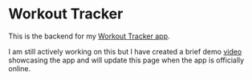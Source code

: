 # Workout Tracker
This is the backend for my [Workout Tracker app](https://github.com/ScottDenton/workout-tracker-front-end).


I am still actively working on this but I have created a brief demo [video](https://vimeo.com/334182434) showcasing the app and will update this page when the app is officially online.

